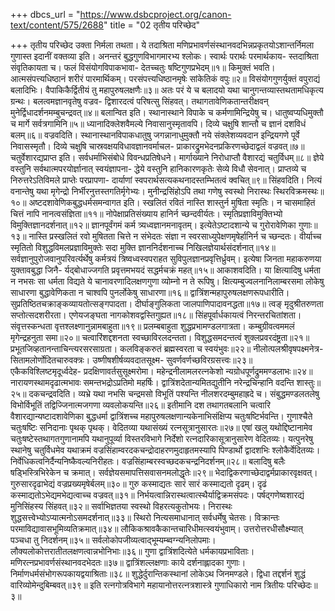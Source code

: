 +++
dbcs_url = "https://www.dsbcproject.org/canon-text/content/575/2688"
title = "02 तृतीय परिच्छेद"

+++
तृतीय परिच्छेद
उक्ता निर्मला तथता। ये तदाश्रिता मणिप्रभावर्णसंस्थानवदभिन्नप्रकृतयोऽशान्तर्निमला गुणास्त इदानीं वक्तव्या इति। अनन्तरं बुद्धगुणविभागमारभ्य श्लोकः।
स्वार्थः परार्थः परमार्थकाय-
स्तदाश्रिता संवृतिकायता च। 
फलं विसंयोगविपाकभावा-
देतच्चतुः षष्टिगुणप्रभेदम्॥१॥
किमुक्तं भवति। 
आत्मसंपत्त्यधिष्ठानं शरीरं पारमार्थिकम्। 
परसंपत्त्यधिष्ठानमृषेः सांकेतिकं वपुः॥२॥
विसंयोगगुणर्युक्तं वपुराद्यं बलादिभिः।
वैपाकिकैर्द्वितीयं तु महापुरुषलक्षणैः॥३॥
अतः परं ये च बलादयो यथा चानुगन्तव्यास्तथतामधिकृत्य ग्रन्थः।
बलत्वमज्ञानवृतेषु वज्रव-
द्विशारदत्वं परिषत्सु सिंहवत्। 
तथागतावेणिकतान्तरीक्षवन्
मुनेर्द्विधादर्शनमम्बुचन्द्रवत्॥४॥
बलान्वित इति। 
स्थानास्थाने विपाके च कर्मणामिन्द्रियेषु च। 
धातुष्वप्यधिमुक्तौ च मार्गे सर्वत्रगामिनि॥५॥
ध्यानादिक्लेशवैमल्ये निवासानुस्मृतावपि। 
दिव्ये चक्षुषि शान्तौ च ज्ञानं दशविधं बलम्॥६॥
वज्रवदिति। 
स्थानास्थानविपाकधातुषु जगन्नानाधुमुक्तौ नये
संक्लेशव्यवदान इन्द्रियगणे पूर्वे निवासस्मृतौ। 
दिव्ये चक्षुषि चास्रवक्षयविधावज्ञानवर्माचल-
प्राकारद्रुमभेदनप्रकिरणच्छेदाद्वलं वज्रवत्॥७॥
चतुर्वेशारद्यप्राप्त इति। 
सर्वधर्माभिसंबोधे विवन्धप्रतिषेधने। 
मार्गाख्याने निरोधाप्तौ वैशारद्यं चतुर्विधम्॥८॥
ज्ञेये वस्तुनि सर्वथात्मपरयोर्ज्ञानात् स्वयंज्ञापना-
द्धेये वस्तुनि हानिकारणकृतेः सेव्ये विधौ सेवनात्। 
प्राप्तव्ये च निरुत्तरेऽतिविमले प्राप्तेः परप्रापणा-
दार्याणां स्वपरार्थसत्यकथनादस्तम्भितत्वं क्वचित्॥९॥
सिंहवदिति। 
नित्यं वनान्तेषु यथा मृगेन्द्रो 
निर्भीरनुत्तस्तगतिर्मृगेभ्यः। 
मुनीन्द्रसिंहोऽपि तथा गणेषु 
स्वस्थो निरास्थः स्थिरविक्रमस्थः॥१०॥
अष्टदशावेणिकबुद्धधर्मसमन्वागत इति। 
स्खलितं रवितं नास्ति शास्तुर्न मुषिता स्मृतिः। 
न चासमाहितं चित्तं नापि नानत्वसंज्ञिता॥११॥
नोपेक्षाप्रतिसंख्याय हानिर्न च्छन्दवीर्यतः। 
स्मृतिप्रज्ञाविमुक्तिभ्यो विमुक्तिज्ञानदर्शनात्॥१२॥
ज्ञानपूर्वंगमं कर्म त्र्यध्वज्ञानमनावृतम्। 
इत्येतेऽष्टादशान्ये च गुरोरावेणिका गुणाः॥१३॥
नास्ति प्रस्खलितं रवो मुषितता चित्ते न संभेदतः 
संज्ञा न स्वरसाध्युपेक्षणमृषेर्हानिर्न च च्छन्दतः। 
वीर्याच्च स्मृतितो विशुद्धविमलप्रज्ञाविमुक्तेः सदा 
मुक्ति ज्ञाननिर्दशनाच्च निखिलज्ञेयार्थसंदर्शनात्॥१४॥
सर्वज्ञानुपुरोजवानुपरिवर्त्यर्थेषु कर्मत्रयं 
त्रिष्वध्वस्वपराहत सुविपुलज्ञानप्रवृत्तिर्ध्रुवम्। 
इत्येषा जिनता महाकरुणया युक्तावबुद्धा जिनै-
र्यद्बोधाज्जगति प्रवृत्तमभयदं सद्धर्मचक्रं महत्॥१५॥
आकाशवदिति। 
या क्षित्यादिषु धर्मता न नभसः सा धर्मता विद्यते 
ये चानावरणादिलक्षणगुणा व्योम्नो न ते रूपिषु। 
क्षित्यम्बुज्वलनानिलाम्बरसमा लोकेषु साधारणा 
बुद्धावेणिकता न चाश्वपि पुनर्लोकेषु साधारणा॥१६॥
द्वात्रिंशन्महापुरुषलक्षणरूपधारीति।
सुप्रतिष्ठितचक्राङ्कव्यायतोत्सङ्गपादता। 
दीर्घाङ्गुलिकता जालपाणिपादावनद्धता॥१७॥
त्वङ् मृदुश्रीतरुणता सप्तोत्सदशरीरता। 
एणेयजङ्घता नागकोशवद्वस्तिगुह्यत॥१८॥
सिंहपूर्वार्धकायत्वं निरन्तरचितांशता। 
संवृत्तस्कन्धता वृत्तश्लक्ष्णानुन्नामबाहुता॥१९॥
प्रलम्बबाहुता शुद्धप्रभामण्डलगात्रता। 
कम्बुग्रीवत्वममलं मृगेन्द्रहनुता समा॥२०॥
चत्वारिंशद्दशनता स्वच्छाविरलदन्तता। 
विशुद्धसमदन्तत्वं शुक्लप्रवरदंष्ट्रता॥२१॥
प्रभूतजिव्हतानन्ताचिन्त्यरसरसाग्रता। 
कलविङ्करुतं ब्रह्मस्वरता च स्वयंभुवः॥२२॥
नीलोत्पलश्रीवृषपक्ष्मनेत्र-
सितामलोर्णोदितचारुवक्त्रः। 
उष्णीषशीर्षव्यवदातसूक्ष्म-
सुवर्णवर्णच्छविरग्रसत्त्वः॥२३॥
एकैकविश्लिष्टमृदूर्ध्वदेह-
प्रदक्षिणावर्तसुसूक्ष्मरोमा। 
महेन्द्रनीलामलरत्नकेशो 
न्यग्रोधपूर्णद्रुममण्डलाभः॥२४॥
नारायणस्थामदृढात्मभावः
समन्तभद्रोऽप्रतिमो महर्षिः। 
द्वात्रिंशदेतान्यमितद्युतीनि
नरेन्द्रचिन्हानि वदन्ति शास्तुः॥२५॥
दकचन्द्रवदिति।
व्यभ्रे यथा नभसि चन्द्रमसो विभूतिं
पश्यन्ति नीलशरदम्बुमहाह्रदे च। 
संबुद्धमण्डलतलेषु विभोर्विभूतिं 
तद्विज्जिनात्मजगणा व्यवलोकयन्ति॥२६॥
इतीमानि दश तथागतबलानि चत्वारि वैशारद्यान्यष्टादशावेणिका बुद्धधर्मा द्वात्रिंशच्च महापुरुषलक्षणान्यकेनाभिसंक्षिप्य चतुःषष्टिर्भवन्ति।
गुणाश्चैते चतुःषष्टिः सनिदानाः पृथक् पृथक्।
वेदितव्या यथासंख्यं रत्नसूत्रानुसारतः॥२७॥
एषां खलु यथोद्दिष्टानामेव चतुःषष्टेस्तथागतगुणानामपि यथानुपूर्व्या विस्तरविभागे निर्देशो रत्नदारिकासूत्रानुसारेण वेदितव्यः। यत्पुनरेषु स्थानेषु चतुर्विधमेव यथाक्रमं वज्रसिंहाम्वरदकचन्द्रोदाहरणमुदाहृतमस्यापि पिण्डार्थो द्वादशभिः श्लोकैर्वेदितव्यः।
निर्वेधिकत्वनिर्दैन्यनिष्कैवल्यनिरीहतः। 
वज्रसिंहाम्बरस्वच्छदकचन्द्रनिदर्शनम्॥२८॥
बलादिषु बलैः षड्‍भिस्त्रिभिरेकेन च क्रमात्। 
सर्वज्ञेयसमापत्तिसवासनमलोद्धृतेः॥२९॥
भेदाद्विकरणाच्छेदाद्वर्मप्राकारवृक्षवत्।
गुरुसारदृढाभेद्यं वज्रप्रख्यमृषेर्बलम्॥३०॥
गुरु कस्माद्यतः सारं सारं कस्माद्यतो दृढम्। 
दृढं कस्माद्यतोऽभेद्यमभेद्यत्वाच्च वज्रवत्॥३१॥
निर्भयत्वान्निरास्थत्वात्स्थैर्याद्विक्रमसंपदः। 
पर्षद्‍गणेष्वशारद्यं मुनिसिंहस्य सिंहवत्॥३२॥
सर्वाभिज्ञतया स्वस्थो विहरत्यकुतोभयः। 
निरास्थः शुद्धसत्त्वेभ्योऽप्यात्मनोऽसमदर्शनात्॥३३॥
स्थिरो नित्यसमाधानात् सर्वधर्मेषु चेतसः। 
विक्रान्तः परमाविद्यावासभूमिव्यतिक्रमात्॥३४॥
लौकिकश्रावकैकान्तचारिधीमत्स्वयंभुवाम्।
उत्तरोत्तरधीसौक्ष्म्यात् पञ्चधा तु निदर्शनम्॥३५॥
सर्वलोकोपजीव्यत्वाद्‍भूम्यम्ब्वग्न्यनिलोपमाः। 
लौक्यलोकोत्तरातीतलक्षणत्वान्नभोनिभाः॥३६॥
गुणा द्वात्रिंशदित्येते धर्मकायप्रभाविताः। 
मणिरत्नप्रभावर्णसंस्थानवदभेदतः॥३७॥
द्वात्रिंशल्लक्षणाः काये दर्शनाह्लादका गुणाः। 
निर्माणधर्मसंभोगरूपकायद्वयाश्रिताः॥३८॥
शुद्धेर्दुरान्तिकस्थानां लोकेऽथ जिनमण्डले। 
द्विधा तद्दर्शनं शुद्धं वारिव्योमेन्दुबिम्बवत्॥३९॥
इति रत्नगोत्रविभागे महायानोत्तरत्नत्रशास्त्रे गुणाधिकारो नाम त्रितीयः परिच्छेदः॥३॥
